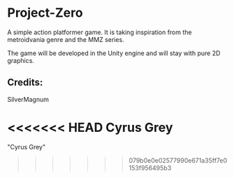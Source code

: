 # Project-Zero

A simple action platformer game. It is taking inspiration from the metroidvania genre and the MMZ series.

The game will be developed in the Unity engine and will stay with pure 2D graphics.

## Credits:

SilverMagnum

<<<<<<< HEAD
Cyrus Grey
=======
"Cyrus Grey"
>>>>>>> 079b0e0e02577990e671a35ff7e0153f956495b3
